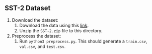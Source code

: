 ## SST-2 Dataset

1. Download the dataset:
	1. Download the data using this [link](https://dl.fbaipublicfiles.com/glue/data/SST-2.zip).
	2. Unzip the `SST-2.zip` file to this directory.
1. Preprocess the dataset:
   1. Run `python3 preprocess.py`. This should generate a `train.csv`, `val.csv`, and `test.csv`.
